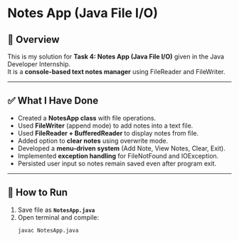 # Notes App (Java File I/O)

## 📌 Overview
This is my solution for **Task 4: Notes App (Java File I/O)** given in the Java Developer Internship.  
It is a **console-based text notes manager** using FileReader and FileWriter.

---

## ✅ What I Have Done
- Created a **NotesApp class** with file operations.  
- Used **FileWriter** (append mode) to add notes into a text file.  
- Used **FileReader + BufferedReader** to display notes from file.  
- Added option to **clear notes** using overwrite mode.  
- Developed a **menu-driven system** (Add Note, View Notes, Clear, Exit).  
- Implemented **exception handling** for FileNotFound and IOException.  
- Persisted user input so notes remain saved even after program exit.  

---

## 🚀 How to Run
1. Save file as **`NotesApp.java`**  
2. Open terminal and compile:
   ```bash
   javac NotesApp.java
